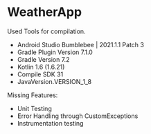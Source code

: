 # WeatherApp

Used Tools for compilation.

  - Android Studio Bumblebee | 2021.1.1 Patch 3
  - Gradle Plugin Version 7.1.0
  - Gradle Version 7.2
  - Kotlin 1.6 (1.6.21)
  - Compile SDK 31
  - JavaVersion.VERSION_1_8

Missing Features:

  - Unit Testing
  - Error Handling through CustomExceptions
  - Instrumentation testing
